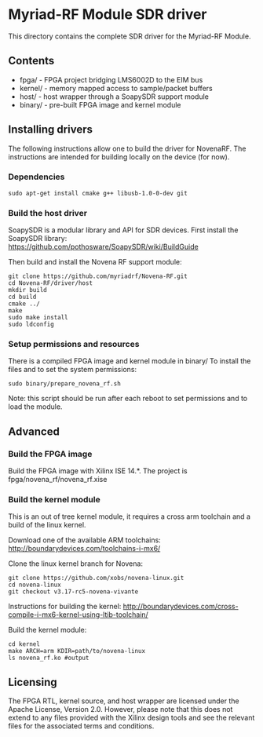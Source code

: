 # Myriad-RF Module SDR driver

This directory contains the complete SDR driver for the Myriad-RF Module.

## Contents

* fpga/ - FPGA project bridging LMS6002D to the EIM bus
* kernel/ - memory mapped access to sample/packet buffers
* host/ - host wrapper through a SoapySDR support module
* binary/ - pre-built FPGA image and kernel module

## Installing drivers

The following instructions allow one to build the driver for NovenaRF.
The instructions are intended for building locally on the device (for now).

### Dependencies

```
sudo apt-get install cmake g++ libusb-1.0-0-dev git
```

### Build the host driver

SoapySDR is a modular library and API for SDR devices.
First install the SoapySDR library:
https://github.com/pothosware/SoapySDR/wiki/BuildGuide

Then build and install the Novena RF support module:

```
git clone https://github.com/myriadrf/Novena-RF.git
cd Novena-RF/driver/host
mkdir build
cd build
cmake ../
make
sudo make install
sudo ldconfig
```

### Setup permissions and resources

There is a compiled FPGA image and kernel module in binary/
To install the files and to set the system permissions:

```
sudo binary/prepare_novena_rf.sh
```

Note: this script should be run after each reboot to set permissions and to load the module.

## Advanced

### Build the FPGA image

Build the FPGA image with Xilinx ISE 14.*.
The project is fpga/novena_rf/novena_rf.xise

### Build the kernel module

This is an out of tree kernel module, it requires a cross arm toolchain
and a build of the linux kernel.

Download one of the available ARM toolchains:
http://boundarydevices.com/toolchains-i-mx6/

Clone the linux kernel branch for Novena:

```
git clone https://github.com/xobs/novena-linux.git
cd novena-linux
git checkout v3.17-rc5-novena-vivante
```

Instructions for building the kernel:
http://boundarydevices.com/cross-compile-i-mx6-kernel-using-ltib-toolchain/

Build the kernel module:

```
cd kernel
make ARCH=arm KDIR=path/to/novena-linux
ls novena_rf.ko #output
```

## Licensing

The FPGA RTL, kernel source, and host wrapper are licensed under the Apache License, Version 2.0.
However, please note that this does not extend to any files provided with the Xilinx design tools and see the relevant files for the associated terms and conditions.
